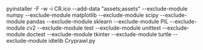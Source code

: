 pyinstaller -F -w -i CR.ico --add-data "assets;assets" --exclude-module numpy --exclude-module matplotlib --exclude-module scipy --exclude-module pandas --exclude-module sklearn --exclude-module PIL --exclude-module cv2 --exclude-module test --exclude-module unittest --exclude-module doctest --exclude-module tkinter --exclude-module turtle --exclude-module idlelib Cryprawl.py